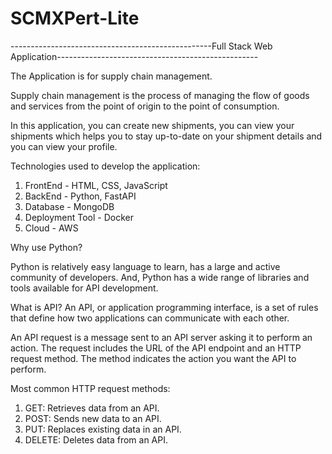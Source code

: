 # SCMXPert-Lite
--------------------------------------------------Full Stack Web Application--------------------------------------------------

The Application is for supply chain management.

Supply chain management is the process of managing the flow of goods and services from the point of origin to the point of consumption.

In this application, you can create new shipments, you can view your shipments which helps you to stay up-to-date on your shipment details and you can view your profile.

Technologies used to develop the application:
1) FrontEnd         -        HTML, CSS, JavaScript
2) BackEnd          -        Python, FastAPI
3) Database         -        MongoDB
4) Deployment Tool  -        Docker
5) Cloud            -        AWS 

Why use Python?

Python is relatively easy language to learn, has a large and active community of developers. And, Python has a wide range of libraries and tools available for API development.

What is API?
An API, or application programming interface, is a set of rules that define how two applications can communicate with each other.

An API request is a message sent to an API server asking it to perform an action. The request includes the URL of the API endpoint and an HTTP request method. The method indicates the action you want the API to perform.

Most common HTTP request methods:

1) GET: Retrieves data from an API.
2) POST: Sends new data to an API.
3) PUT: Replaces existing data in an API.
4) DELETE: Deletes data from an API.
